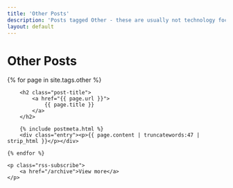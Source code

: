 ```yaml
---
title: 'Other Posts'
description: 'Posts tagged Other - these are usually not technology focused posts, and focus on some other facet of our brilliant world.'
layout: default
---
```


<div class="posts home markdown-body">

<h1>Other Posts</h1>
    {% for page in site.tags.other %}

        <h2 class="post-title">
            <a href="{{ page.url }}">
                {{ page.title }}
            </a>
        </h2>

        {% include postmeta.html %}
        <div class="entry"><p>{{ page.content | truncatewords:47 | strip_html }}</p></div>

    {% endfor %}

    <p class="rss-subscribe">
        <a href="/archive">View more</a>
    </p>
</div>

